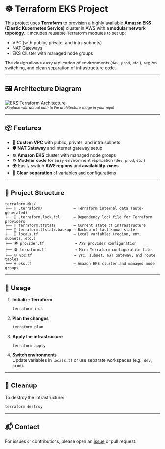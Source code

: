 # ☸️ Terraform EKS Project

This project uses **Terraform** to provision a highly available **Amazon EKS (Elastic Kubernetes Service)** cluster in AWS with a **modular network topology**. It includes reusable Terraform modules to set up:

- VPC (with public, private, and intra subnets)
- NAT Gateways
- EKS Cluster with managed node groups

The design allows easy replication of environments (`dev`, `prod`, etc.), region switching, and clean separation of infrastructure code.

---

## 🖼️ Architecture Diagram

![EKS Terraform Architecture](./docs/diagram.png)  
<sub>*(Replace with actual path to the architecture image in your repo)*</sub>

---

## 📦 Features

- 📍 **Custom VPC** with public, private, and intra subnets  
- 🛡️ **NAT Gateway** and internet gateway setup  
- ☸️ **Amazon EKS** cluster with managed node groups  
- ♻️ **Modular code** for easy environment replication (`dev`, `prod`, etc.)  
- 🌍 Easily switch **AWS regions** and **availability zones**  
- 📄 **Clean separation** of variables and configurations  

---

## 📁 Project Structure

```
terraform-eks/
├── 📁 .terraform/              → Terraform internal data (auto-generated)
├── 📄 .terraform.lock.hcl      → Dependency lock file for Terraform providers
├── 📄 terraform.tfstate        → Current state of infrastructure
├── 📄 terraform.tfstate.backup → Backup of last known state
├── 🧩 locals.tf                → Local variables (region, env, subnets, etc.)
├── 🌍 provider.tf              → AWS provider configuration
├── 🛠️ terraform.tf             → Main Terraform configuration file
├── 🌐 vpc.tf                   → VPC, subnet, NAT gateway, and route tables
└── ☸️ eks.tf                   → Amazon EKS cluster and managed node groups
```

---

## 🚀 Usage

1. **Initialize Terraform**  
   ```bash
   terraform init
   ```

2. **Plan the changes**  
   ```bash
   terraform plan
   ```

3. **Apply the infrastructure**  
   ```bash
   terraform apply
   ```

4. **Switch environments**  
   Update variables in `locals.tf` or use separate workspaces (e.g., `dev`, `prod`).

---

## 🧹 Cleanup

To destroy the infrastructure:

```bash
terraform destroy
```

---

## 📬 Contact

For issues or contributions, please open an [issue](https://github.com/your-repo/issues) or pull request.